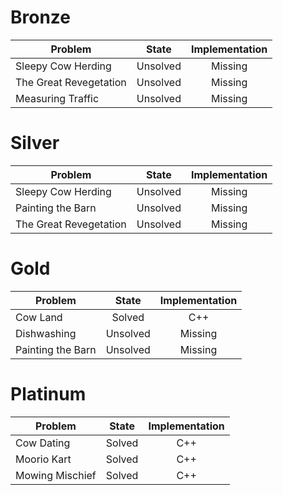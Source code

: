 # Bronze
| Problem        | State           | Implementation  |
| ------------- |:---------------:| :--------------:|
| Sleepy Cow Herding | Unsolved          | Missing            |
| The Great Revegetation | Unsolved          | Missing            |
| Measuring Traffic | Unsolved          | Missing            |
# Silver
| Problem        | State           | Implementation  |
| ------------- |:---------------:| :--------------:|
| Sleepy Cow Herding | Unsolved          | Missing            |
| Painting the Barn | Unsolved          | Missing            |
| The Great Revegetation | Unsolved          | Missing            |
# Gold
| Problem        | State           | Implementation  |
| ------------- |:---------------:| :--------------:|
| Cow Land | Solved          | C++            |
| Dishwashing | Unsolved          | Missing            |
| Painting the Barn | Unsolved          | Missing            |
# Platinum
| Problem        | State           | Implementation  |
| ------------- |:---------------:| :--------------:|
| Cow Dating | Solved          | C++            |
| Moorio Kart     | Solved          | C++            |
| Mowing Mischief | Solved          | C++            |
